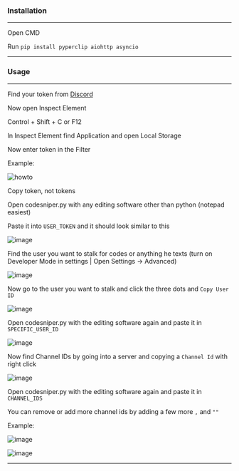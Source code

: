### **Installation**
---------------------

Open CMD

Run ```pip install pyperclip aiohttp asyncio```

---------------------

### Usage

---------------------

Find your token from [Discord](https://discord.com/app)

Now open Inspect Element

Control + Shift + C or F12

In Inspect Element find Application and open Local Storage

Now enter token in the Filter

Example:

![howto](https://github.com/robloxscriptlua/codestalker/assets/141358748/fff90fdc-ebb2-411a-b58a-14763c38d622)

Copy token, not tokens

Open codesniper.py with any editing software other than python (notepad easiest)

Paste it into ```USER_TOKEN``` and it should look similar to this

![image](https://github.com/robloxscriptlua/codestalker/assets/141358748/c4018711-dc0e-4f6d-8022-cc2a5570013b)

Find the user you want to stalk for codes or anything he texts (turn on Developer Mode in settings | Open Settings -> Advanced)

![image](https://github.com/robloxscriptlua/codestalker/assets/141358748/40da24cb-86e5-49e3-9125-abf68f311a16)

Now go to the user you want to stalk and click the three dots and ```Copy User ID```

![image](https://github.com/robloxscriptlua/codestalker/assets/141358748/f27bddc6-5a41-4efc-878f-084c12ed3011)

Open codesniper.py with the editing software again and paste it in ```SPECIFIC_USER_ID```

![image](https://github.com/robloxscriptlua/codestalker/assets/141358748/bcdb6476-aed7-4010-a5f2-a7a0d70dfb1a)

Now find Channel IDs by going into a server and copying a ```Channel Id``` with right click

![image](https://github.com/robloxscriptlua/codestalker/assets/141358748/2b2de00f-4488-4834-8d64-155222eafbff)

Open codesniper.py with the editing software again and paste it in ```CHANNEL_IDS```

You can remove or add more channel ids by adding a few more ```,``` and ```""```

Example:

![image](https://github.com/robloxscriptlua/codestalker/assets/141358748/ee889b0c-9396-4279-9da0-d76ff59bcb3f)

![image](https://github.com/robloxscriptlua/codestalker/assets/141358748/a8cddcc4-36e0-458d-8ea1-7087a34840f0)

---------------------













